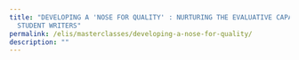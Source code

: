 ```yaml
---
title: "DEVELOPING A 'NOSE FOR QUALITY' : NURTURING THE EVALUATIVE CAPACITY OF
  STUDENT WRITERS"
permalink: /elis/masterclasses/developing-a-nose-for-quality/
description: ""
---
```

